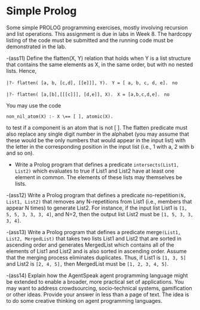 Simple Prolog
=========================================

Some simple PROLOG programming exercises, mostly involving recursion and list operations. This assignment is due in labs in Week 8. The hardcopy listing of the code must be submitted and the running code must be demonstrated in the lab.


-(ass11) Define the flatten(X, Y) relation that holds when Y is a list structure that contains the same elements as X, in the same order, but with no nested lists. 
Hence,


`|?- flatten( [a, b, [c,d], [[e]]], Y). `
`Y = [ a, b, c, d, e]. `
`no`


`|?- flatten( [a,[b],[[[c]]], [d,e]], X). `
`X = [a,b,c,d,e]. `
`no`

You may use the code 


`non_nil_atom(X) :- X \== [ ], atomic(X). `


to test if a component is an atom that is not [ ]. The flatten predicate must also replace any single digit number in the alphabet (you may assume that these would be the only numbers that would appear in the input list) with the letter in the corresponding position in the input list (i.e., 1 with a, 2 with b and so on).


- Write a Prolog program that defines a predicate `intersects(List1, List2)` which evaluates to true if List1 and List2 have at least one element in common. The elements of these lists may themselves be lists.


-(ass12) Write a Prolog program that defines a predicate no-repetition`(N, List1, List2)` that removes any N-repetitions from List1 (i.e., members that appear N times) to generate List2. For instance, if the input list List1 is `[1, 5, 5, 3, 3, 3, 4]`, and N=2, then the output list List2 must be `[1, 5, 3, 3, 3, 4]`.


-(ass13) Write a Prolog program that defines a predicate merge`(List1, List2, MergedList)` that takes two lists List1 and List2 that are sorted in ascending order and generates MergedList which contains all of the elements of List1 and List2 and is also sorted in ascending order. Assume that the merging process eliminates duplicates. Thus, if List1 is `[1, 3, 5]` and List2 is `[2, 4, 5],` then MergedList must be `[1, 2, 3, 4, 5]`.


-(ass14) Explain how the AgentSpeak agent programming language might be extended to enable a broader, more practical set of applications. You may want to address crowdsourcing, socio-technical systems, gamification or other ideas. Provide your answer in less than a page of text. The idea is to do some creative thinking on agent programming languages.
